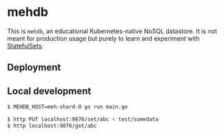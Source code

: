 # mehdb

This is `mehdb`, an educational Kubernetes-native NoSQL datastore. It is not meant for production usage but purely to learn and experiment with [StatefulSets](https://kubernetes.io/docs/concepts/workloads/controllers/statefulset/).

## Deployment

## Local development

```bash
$ MEHDB_HOST=meh-shard-0 go run main.go
```

```bash
$ http PUT localhost:9876/set/abc < test/somedata
$ http localhost:9876/get/abc
```